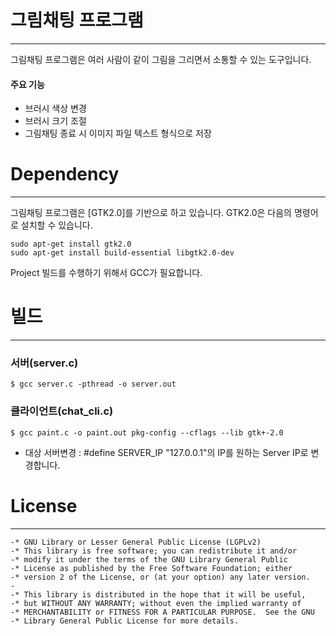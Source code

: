 # 그림채팅 프로그램
------------------
그림채팅 프로그램은 여러 사람이 같이 그림을 그리면서 소통할 수 있는 도구입니다.

#### 주요 기능
- 브러시 색상 변경
- 브러시 크기 조절
- 그림채팅 종료 시 이미지 파일 텍스트 형식으로 저장
# Dependency
------------------
그림채팅 프로그램은 [GTK2.0]를 기반으로 하고 있습니다. GTK2.0은 다음의 명령어로 설치할 수 있습니다.
```
sudo apt-get install gtk2.0
sudo apt-get install build-essential libgtk2.0-dev
```
Project 빌드를 수행하기 위해서 GCC가 필요합니다.

# 빌드
------------------
### 서버(server.c)
```terminal
$ gcc server.c -pthread -o server.out
```

### 클라이언트(chat_cli.c)
```terminal
$ gcc paint.c -o paint.out pkg-config --cflags --lib gtk+-2.0
```
- 대상 서버변경 :
#define SERVER_IP "127.0.0.1"의 IP를 원하는 Server IP로 변경합니다.

# License
------------------

```
-* GNU Library or Lesser General Public License (LGPLv2)
-* This library is free software; you can redistribute it and/or
-* modify it under the terms of the GNU Library General Public
-* License as published by the Free Software Foundation; either
-* version 2 of the License, or (at your option) any later version.
-
-* This library is distributed in the hope that it will be useful,
-* but WITHOUT ANY WARRANTY; without even the implied warranty of
-* MERCHANTABILITY or FITNESS FOR A PARTICULAR PURPOSE.  See the GNU
-* Library General Public License for more details.

```
